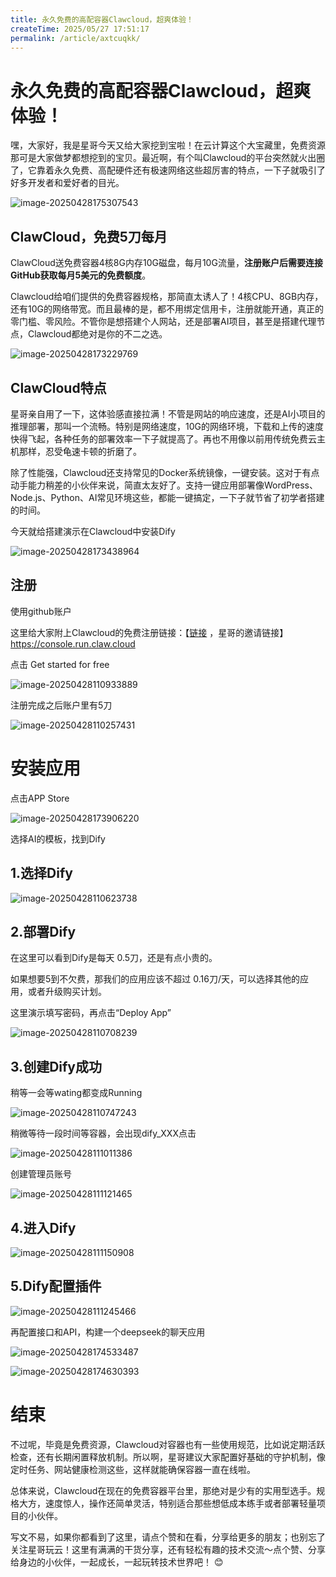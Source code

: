 ```yaml
---
title: 永久免费的高配容器Clawcloud，超爽体验！
createTime: 2025/05/27 17:51:17
permalink: /article/axtcuqkk/
---
```



# 永久免费的高配容器Clawcloud，超爽体验！



嘿，大家好，我是星哥今天又给大家挖到宝啦！在云计算这个大宝藏里，免费资源那可是大家做梦都想挖到的宝贝。最近啊，有个叫Clawcloud的平台突然就火出圈了，它靠着永久免费、高配硬件还有极速网络这些超厉害的特点，一下子就吸引了好多开发者和爱好者的目光。

![image-20250428175307543](https://imgoss.xgss.net/picgo/image-20250428175307543.png?aliyun)

## ClawCloud，免费5刀每月

ClawCloud送免费容器4核8G内存10G磁盘，每月10G流量，**注册账户后需要连接GitHub获取每月5美元的免费额度**。

Clawcloud给咱们提供的免费容器规格，那简直太诱人了！4核CPU、8GB内存，还有10G的网络带宽。而且最棒的是，都不用绑定信用卡，注册就能开通，真正的零门槛、零风险。不管你是想搭建个人网站，还是部署AI项目，甚至是搭建代理节点，Clawcloud都绝对是你的不二之选。

![image-20250428173229769](https://imgoss.xgss.net/picgo/image-20250428173229769.png?aliyun)



## ClawCloud特点

星哥亲自用了一下，这体验感直接拉满！不管是网站的响应速度，还是AI小项目的推理部署，那叫一个流畅。特别是网络速度，10G的网络环境，下载和上传的速度快得飞起，各种任务的部署效率一下子就提高了。再也不用像以前用传统免费云主机那样，忍受龟速卡顿的折磨了。

除了性能强，Clawcloud还支持常见的Docker系统镜像，一键安装。这对于有点动手能力稍差的小伙伴来说，简直太友好了。支持一键应用部署像WordPress、Node.js、Python、AI常见环境这些，都能一键搞定，一下子就节省了初学者搭建的时间。

今天就给搭建演示在Clawcloud中安装Dify

![image-20250428173438964](https://imgoss.xgss.net/picgo/image-20250428173438964.png?aliyun)



## 注册

使用github账户

这里给大家附上Clawcloud的免费注册链接：【[链接](https://console.run.claw.cloud/signin?link=8PSIC8FMB1R0) ，星哥的邀请链接】https://console.run.claw.cloud

点击 Get started for free

![image-20250428110933889](https://imgoss.xgss.net/picgo/image-20250428110933889.png?aliyun)

注册完成之后账户里有5刀

![image-20250428110257431](https://imgoss.xgss.net/picgo/image-20250428110257431.png?aliyun)



# 安装应用

点击APP Store

![image-20250428173906220](https://imgoss.xgss.net/picgo/image-20250428173906220.png?aliyun)

选择AI的模板，找到Dify

## 1.选择Dify

![image-20250428110623738](https://imgoss.xgss.net/picgo/image-20250428110623738.png?aliyun)

## 2.部署Dify

在这里可以看到Dify是每天 0.5刀，还是有点小贵的。

如果想要5到不欠费，那我们的应用应该不超过 0.16刀/天，可以选择其他的应用，或者升级购买计划。

这里演示填写密码，再点击“Deploy App”

![image-20250428110708239](https://imgoss.xgss.net/picgo/image-20250428110708239.png?aliyun)



## 3.创建Dify成功

稍等一会等wating都变成Running

![image-20250428110747243](https://imgoss.xgss.net/picgo/image-20250428110747243.png?aliyun)

稍微等待一段时间等容器，会出现dify_XXX点击

![image-20250428111011386](https://imgoss.xgss.net/picgo/image-20250428111011386.png?aliyun)

创建管理员账号

![image-20250428111121465](https://imgoss.xgss.net/picgo/image-20250428111121465.png?aliyun)



## 4.进入Dify

![image-20250428111150908](https://imgoss.xgss.net/picgo/image-20250428111150908.png?aliyun)



## 5.Dify配置插件

![image-20250428111245466](https://imgoss.xgss.net/picgo/image-20250428111245466.png?aliyun)



再配置接口和API，构建一个deepseek的聊天应用

![image-20250428174533487](https://imgoss.xgss.net/picgo/image-20250428174533487.png?aliyun)

![image-20250428174630393](https://imgoss.xgss.net/picgo/image-20250428174630393.png?aliyun)

# 结束

不过呢，毕竟是免费资源，Clawcloud对容器也有一些使用规范，比如说定期活跃检查，还有长期闲置释放机制。所以啊，星哥建议大家配置好基础的守护机制，像定时任务、网站健康检测这些，这样就能确保容器一直在线啦。

总体来说，Clawcloud在现在的免费容器平台里，那绝对是少有的实用型选手。规格大方，速度惊人，操作还简单灵活，特别适合那些想低成本练手或者部署轻量项目的小伙伴。

写文不易，如果你都看到了这里，请点个赞和在看，分享给更多的朋友；也别忘了关注星哥玩云！这里有满满的干货分享，还有轻松有趣的技术交流～点个赞、分享给身边的小伙伴，一起成长，一起玩转技术世界吧！ 😊





